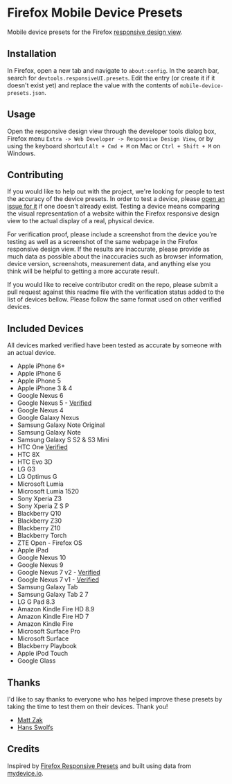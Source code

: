 # Firefox Mobile Device Presets
Mobile device presets for the Firefox [responsive design view](https://developer.mozilla.org/en-US/docs/Tools/Responsive_Design_View).

## Installation

In Firefox, open a new tab and navigate to `about:config`. In the search bar, search for `devtools.responsiveUI.presets`. Edit the entry (or create it if it doesn't exist yet) and replace the value with the contents of `mobile-device-presets.json`.

## Usage

Open the responsive design view through the developer tools dialog box, Firefox menu `Extra -> Web Developer -> Responsive Design View`, or by using the keyboard shortcut `Alt + Cmd + M` on Mac or `Ctrl + Shift + M` on Windows.

## Contributing

If you would like to help out with the project, we're looking for people to test the accuracy of the device presets. In order to test a device, please [open an issue for it](https://github.com/robneu/firefox-mobile-device-presets/issues/) if one doesn't already exist. Testing a device means comparing the visual representation of a website within the Firefox responsive design view to the actual display of a real, physical device.

For verification proof, please include a screenshot from the device you're testing as well as a screenshot of the same webpage in the Firefox responsive design view. If the results are inaccurate, please provide as much data as possible about the inaccuracies such as browser information, device version, screenshots, measurement data, and anything else you think will be helpful to getting a more accurate result.

If you would like to receive contributor credit on the repo, please submit a pull request against this readme file with the verification status added to the list of devices bellow. Please follow the same format used on other verified devices.

## Included Devices

All devices marked verified have been tested as accurate by someone with an actual device.

* Apple iPhone 6+
* Apple iPhone 6
* Apple iPhone 5
* Apple iPhone 3 & 4
* Google Nexus 6
* Google Nexus 5 - [Verified](https://github.com/robneu/firefox-mobile-device-presets/issues/6)
* Google Nexus 4
* Google Galaxy Nexus
* Samsung Galaxy Note Original
* Samsung Galaxy Note
* Samsung Galaxy S S2 & S3 Mini
* HTC One [Verified](https://github.com/robneu/firefox-mobile-device-presets/issues/12)
* HTC 8X
* HTC Evo 3D
* LG G3
* LG Optimus G
* Microsoft Lumia
* Microsoft Lumia 1520
* Sony Xperia Z3
* Sony Xperia Z S P
* Blackberry Q10
* Blackberry Z30
* Blackberry Z10
* Blackberry Torch
* ZTE Open - Firefox OS
* Apple iPad
* Google Nexus 10
* Google Nexus 9
* Google Nexus 7 v2 - [Verified](https://github.com/robneu/firefox-mobile-device-presets/issues/29)
* Google Nexus 7 v1 - [Verified](https://github.com/robneu/firefox-mobile-device-presets/issues/30)
* Samsung Galaxy Tab
* Samsung Galaxy Tab 2 7
* LG G Pad 8.3
* Amazon Kindle Fire HD 8.9
* Amazon Kindle Fire HD 7
* Amazon Kindle Fire
* Microsoft Surface Pro
* Microsoft Surface
* Blackberry Playbook
* Apple iPod Touch
* Google Glass

## Thanks

I'd like to say thanks to everyone who has helped improve these presets by taking the time to test them on their devices. Thank you!

- [Matt Zak](https://github.com/mzak)
- [Hans Swolfs](https://github.com/hansswolfs)

## Credits

Inspired by [Firefox Responsive Presets](https://github.com/nicwortel/firefox-responsive-presets) and built using data from [mydevice.io](http://mydevice.io/devices/).
